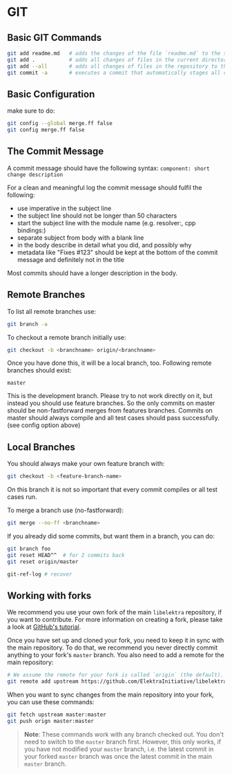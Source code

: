 # GIT

## Basic GIT Commands

```sh
git add readme.md   # adds the changes of the file `readme.md` to the staging area
git add .           # adds all changes of files in the current directory (recursively) to the staging area
git add --all       # adds all changes of files in the repository to the staging area
git commit -a       # executes a commit that automatically stages all changed and deleted files before
```

## Basic Configuration

make sure to do:

```sh
git config --global merge.ff false
git config merge.ff false
```

## The Commit Message

A commit message should have the following syntax:
`component: short change description`

For a clean and meaningful log the commit
message should fulfil the following:

- use imperative in the subject line
- the subject line should not be longer than 50 characters
- start the subject line with the module name (e.g. resolver:, cpp bindings:)
- separate subject from body with a blank line
- in the body describe in detail what you did, and possibly why
- metadata like "Fixes #123" should be kept at the bottom of the commit message and definitely not in the title

Most commits should have a longer description in the body.

## Remote Branches

To list all remote branches use:

```sh
git branch -a
```

To checkout a remote branch initially use:

```sh
git checkout -b <branchname> origin/<branchname>
```

Once you have done this, it will be a local branch, too.
Following remote branches should exist:

    master

This is the development branch. Please try
to not work directly on it, but instead
you should use feature branches. So the
only commits on master should be non-fastforward
merges from features branches. Commits on
master should always compile and all test
cases should pass successfully.
(see config option above)

## Local Branches

You should always make your own feature branch with:

```sh
git checkout -b <feature-branch-name>
```

On this branch it is not so important that every
commit compiles or all test cases run.

To merge a branch use (no-fastforward):

```sh
git merge --no-ff <branchname>
```

If you already did some commits, but want them in a branch,
you can do:

```sh
git branch foo
git reset HEAD^^  # for 2 commits back
git reset origin/master

git-ref-log # recover
```

## Working with forks

We recommend you use your own fork of the main `libelektra` repository, if you want to contribute.
For more information on creating a fork, please take a look at [GitHub's tutorial](https://docs.github.com/en/github/getting-started-with-github/fork-a-repo).

Once you have set up and cloned your fork, you need to keep it in sync with the main repository.
To do that, we recommend you never directly commit anything to your fork's `master` branch.
You also need to add a remote for the main repository:

```sh
# We assume the remote for your fork is called `origin` (the default).
git remote add upstream https://github.com/ElektraInitiative/libelektra.git
```

When you want to sync changes from the main repository into your fork, you can use these commands:

```sh
git fetch upstream master:master
git push orign master:master
```

> **Note**: These commands work with any branch checked out.
> You don't need to switch to the `master` branch first.
> However, this only works, if you have not modified your `master` branch, i.e. the latest commit in your forked `master` branch was once the latest commit in the main `master` branch.
